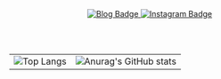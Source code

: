 <div align="center">
  <a href="https://comeintoflower.tistory.com/" target="_blank">
    <img alt="Blog Badge" src="https://img.shields.io/badge/Blog-Visit-blue">
  </a>
  <a href="https://www.instagram.com/ye_nn88/" target="_blank">
    <img alt="Instagram Badge" src="https://img.shields.io/badge/Instagram-Follow-purple">
  </a>

  <br><br>
  <table>
    <tr>
      <td>
        <img src="https://github-readme-stats.vercel.app/api/top-langs/?username=Yeeun411&layout=compact&theme=cobalt" alt="Top Langs">
      </td>
      <td>
        <img src="https://github-readme-stats.vercel.app/api?username=Yeeun411&show_icons=true&theme=cobalt" alt="Anurag's GitHub stats">
      </td>
    </tr>
  </table>
</div>
